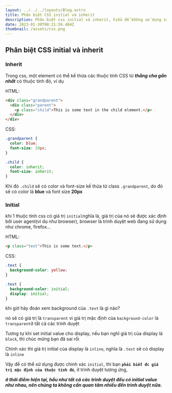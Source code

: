 ```yaml
---
layout: ../../../layouts/Blog.astro
title: Phân biệt CSS initial và inherit
description: Phân biệt css initial và inherit, hiểu để không sử dụng sai
date: 2023-01-30T08:21:59.484Z
thumbnail: /assets/css.png
---
```

## Phân biệt CSS initial và inherit

### I﻿nherit

T﻿rong css, một element có thể kế thừa các thuộc tính CSS từ ***thằng cha gần nhất*** có thuộc tính đó, ví dụ

H﻿TML:

```html
<div class="grandparent">
  <div class="parent">
    <p class="child">This is some text in the child element.</p>
  </div>
</div>
```

C﻿SS:

```css
.grandparent {
  color: blue;
  font-size: 20px;
}

.child {
  color: inherit;
  font-size: inherit;
}
```

K﻿hi đó `.child` sẽ có color và font-size kế thừa từ class `.grandparent`, do đó sẽ có color là **blue** và font size **20px**

### I﻿nitial

khi 1 thuộc tính css có giá trị `initial`nghĩa là, giá trị của nó sẽ được xác định bởi user agent(ví dụ như browser), browser là trình duyệt web đang sử dụng như chrome, firefox...

H﻿TML:

```html
<p class="text">This is some text.</p>
```

C﻿SS: 

```css
.text {
  background-color: yellow;
}

.text {
  background-color: initial; 
  display: initial;
}
```

khi giờ hãy đoán xem background của `.text` là gì nào? 

n﻿ó sẽ có giá trị là `transparent` vì giá trị mặc định của `background-color` là `transparent`ở tất cả các trình duyệt  

T﻿ương tự k﻿hi set initial value cho display, nếu bạn nghĩ giá trị của display là `block`, thì chúc mừng bạn đã sai rồi 

Chính xác thì giá trị initial của display là `inline`, nghĩa là `.text` sẽ có display là `inline`

V﻿ậy để có thể sử dụng được chính xác `initial`, thì bạn **`phải biết đc giá trị mặc định của thuộc tính đó`**, ở trình duyệt tương ứng,

***ở thời điểm  hiện tại, hầu như tất cả các trình duyệt đều có initial value như nhau, nên chúng ta không cần quan tâm nhiều đến trình duyệt nữa.***
